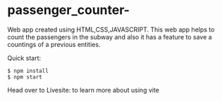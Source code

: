 # passenger_counter-
Web app created using HTML,CSS,JAVASCRIPT. 
This web app helps to count the passengers in the subway and also it has a feature to save a countings of a previous entities.


Quick start:

```
$ npm install
$ npm start
````

Head over to Livesite:                           to learn more about using vite